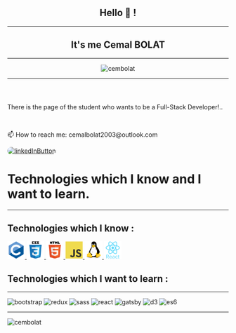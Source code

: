 <!DOCTYPE html>
<html>
    <head>
        <meta name="description" content="readMe.md">
        <meta name="author" content="Cemal-Bolat">
    </head>
    <body>
        <header>
            <section>
                <h1 align="center">Hello 👋 !</h1>
            </section>
            <hr>
            <section>
                <h1 align="center">It's me Cemal BOLAT</h1>
            </section>
            <hr>
            <p align="center"> <img src="https://komarev.com/ghpvc/?username=cembolat&label=Profile%20views&color=0e75b6&style=flat" alt="cembolat" /> </p>
            <hr>
        </header>      
        <main>
            <div>
                <p>There is the page of the student who wants to be a Full-Stack Developer!..</p> <br>
            </div>
            <div>
                <p>📫 How to reach me: cemalbolat2003@outlook.com</p>
                <nav>
                    <a target="_blank" href="https://www.linkedin.com/in/cemal-bolat-a5188721b/">
                        <img src="https://user-images.githubusercontent.com/103999323/164003149-5ef2605b-7d9b-45fc-8228-d1dd8d1b21b1.svg" width="100px" style="border-radius: 25px;" alt="linkedInButton">
                    </a>
                </nav>
            </div>
            <div>
                <h1>Technologies which I know and I want to learn.</h1>
                <hr>
                <h2>Technologies which I know :</h2>
<p align="left"> <a href="https://www.cprogramming.com/" target="_blank" rel="noreferrer"> <img src="https://raw.githubusercontent.com/devicons/devicon/master/icons/c/c-original.svg" alt="c" width="40" height="40"/> </a> <a href="https://www.w3schools.com/css/" target="_blank" rel="noreferrer"> <img src="https://raw.githubusercontent.com/devicons/devicon/master/icons/css3/css3-original-wordmark.svg" alt="css3" width="40" height="40"/> </a> <a href="https://www.w3.org/html/" target="_blank" rel="noreferrer"> <img src="https://raw.githubusercontent.com/devicons/devicon/master/icons/html5/html5-original-wordmark.svg" alt="html5" width="40" height="40"/> </a> <a href="https://developer.mozilla.org/en-US/docs/Web/JavaScript" target="_blank" rel="noreferrer"> <img src="https://raw.githubusercontent.com/devicons/devicon/master/icons/javascript/javascript-original.svg" alt="javascript" width="40" height="40"/> </a> <a href="https://www.linux.org/" target="_blank" rel="noreferrer"> <img src="https://raw.githubusercontent.com/devicons/devicon/master/icons/linux/linux-original.svg" alt="linux" width="40" height="40"/> </a> <a href="https://reactjs.org/" target="_blank" rel="noreferrer"> <img src="https://raw.githubusercontent.com/devicons/devicon/master/icons/react/react-original-wordmark.svg" alt="react" width="40" height="40"/> </a> </p>
                <h2>Technologies which I want to learn :</h2>
                <hr>
                <nav>
                    <a style="text-decoration: none;" href="">
                        <span>
                            <img src="https://user-images.githubusercontent.com/103999323/163990692-1baae06a-d099-4c9b-a827-3181684a6cdd.svg" width="30px" alt="bootstrap">
                        </span>
                    </a>
                    <a style="text-decoration: none;" href="">
                        <span>
                            <img src="https://user-images.githubusercontent.com/103999323/163990713-8fdabe00-8963-4476-9546-6556b84f7828.svg" width="30px" alt="redux">
                        </span>
                    </a>
                    <a style="text-decoration: none;" href="">
                        <span>
                            <img src="https://user-images.githubusercontent.com/103999323/163990717-d6ccfbdf-806d-4db3-b2f0-d996cbfc130e.svg" width="30px" alt="sass">
                        </span>
                    </a>
                    <a style="text-decoration: none;" href="">
                        <span>
                            <img src="https://user-images.githubusercontent.com/103999323/163990731-103c5e0a-907a-436d-8d95-2f26e0914d82.svg" width="30px" alt="react">
                        </span>
                    </a>
                    <a style="text-decoration: none;" href="">
                        <span>
                            <img src="https://user-images.githubusercontent.com/103999323/163990749-138198b4-42f6-43e2-b80d-ac676586f211.svg" width="30px" alt="gatsby">
                        </span>
                    </a>
                    <a style="text-decoration: none;" href="">
                        <span>
                            <img src="https://user-images.githubusercontent.com/103999323/163990772-989bcd37-0aa5-45a1-a4c2-b88b10ba9de3.svg" width="30px" alt="d3">
                        </span>
                    </a>
                    <a style="text-decoration: none;" href="">
                        <span>
                            <img src="https://user-images.githubusercontent.com/103999323/163990774-58b97d4e-296a-4258-9798-7cd0ca217c8a.svg" width="30px" alt="es6">
                        </span>
                    </a>
                    <hr>
                </nav>
            </div>
            <p><img align="left" src="https://github-readme-stats.vercel.app/api/top-langs?username=cembolat&show_icons=true&locale=en&layout=compact" alt="cembolat" /></p>
        </main>
        
    
</html>
